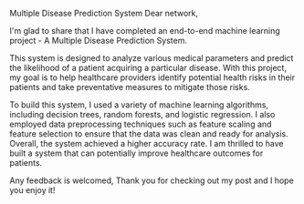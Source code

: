 Multiple Disease Prediction System
Dear network,

I'm glad to share that I have completed an end-to-end machine learning project - A Multiple Disease Prediction System.

This system is designed to analyze various medical parameters and predict the likelihood of a patient acquiring a particular disease. With this project, my goal is to help healthcare providers identify potential health risks in their patients and take preventative measures to mitigate those risks.

To build this system, I used a variety of machine learning algorithms, including decision trees, random forests, and logistic regression. I also employed data preprocessing techniques such as feature scaling and feature selection to ensure that the data was clean and ready for analysis. Overall, the system achieved a higher accuracy rate. I am thrilled to have built a system that can potentially improve healthcare outcomes for patients.

Any feedback is welcomed, Thank you for checking out my post and I hope you enjoy it!
